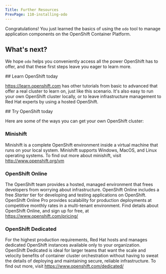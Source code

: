 ```yaml
---
Title: Further Resources
PrevPage: 110-installing-odo
---
```


Congratulations! You just learned the basics of using the `odo` tool to manage application components on the OpenShift Container Platform.

## What's next?

We hope `odo` helps you conveniently access all the power OpenShift has to offer, and that these first steps leave you eager to learn more.

## Learn OpenShift today

https://learn.openshift.com has other tutorials from basic to advanced that offer a real cluster to learn on, just like this scenario. It's also easy to run your own OpenShift cluster locally, or to leave infrastructure management to Red Hat experts by using a hosted OpenShift.

## Try OpenShift today

Here are some of the ways you can get your own OpenShift cluster:

### Minishift

Minishift is a complete OpenShift environment inside a virtual machine that runs on your local system. Minishift supports Windows, MacOS, and Linux operating systems. To find out more about minishift, visit http://www.openshift.org/vm

### OpenShift Online

The OpenShift team provides a hosted, managed environment that frees developers from worrying about infrastructure. OpenShift Online includes a free *Starter* tier for developing and testing applications on OpenShift. OpenShift Online Pro provides scalability for production deployments at competitive monthly rates in a multi-tenant environment. Find details about OpenShift Online, and sign up for free, at https://www.openshift.com/pricing/

### OpenShift Dedicated

For the highest production requirements, Red Hat hosts and manages dedicated OpenShift instances available only to your organization. OpenShift Dedicated is ideal for larger teams that want the scale and velocity benefits of container cluster orchestration without having to sweat the details of deploying and maintaining secure, reliable infrastructure. To find out more, visit https://www.openshift.com/dedicated/
